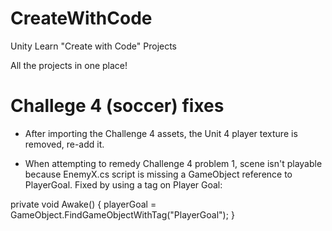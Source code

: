 # CreateWithCode
 Unity Learn "Create with Code" Projects

All the projects in one place!
# Challege 4 (soccer) fixes
- After importing the Challenge 4 assets, the Unit 4 player texture is removed, re-add it.

- When attempting to remedy Challenge 4 problem 1, scene isn't playable because EnemyX.cs script is missing a GameObject reference to PlayerGoal. Fixed by using a tag on Player Goal:

private void Awake()
    {
            playerGoal = GameObject.FindGameObjectWithTag("PlayerGoal");
    }
